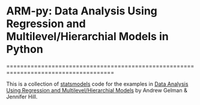 # ARM-py: Data Analysis Using Regression and Multilevel/Hierarchial Models in Python
=====================================================================================

This is a collection of [statsmodels](https://www.statsmodels.org/) code for the examples
in [Data Analysis Using Regression and Multilevel/Hierarchial Models](http://www.stat.columbia.edu/~gelman/arm/) by 
Andrew Gelman & Jennifer Hill.

